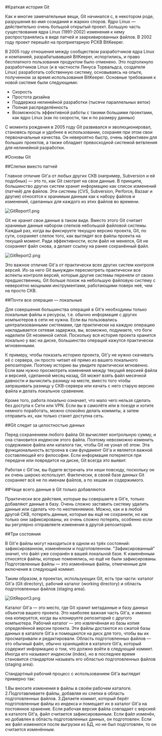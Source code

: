 ﻿#Краткая история Git

Как и многие замечательные вещи, Git начинался с, в некотором роде, 
разрушения во имя созидания и жарких споров. Ядро Linux — действительно 
очень большой открытый проект. Большую часть существования ядра Linux 
(1991-2002) изменения к нему распространялись в виде патчей и 
заархивированных файлов. В 2002 году проект перешёл на проприетарную 
РСКВ BitKeeper.

В 2005 году отношения между сообществом разработчиков ядра Linux и 
компанией, разрабатывавшей BitKeeper, испортились, и право бесплатного 
пользования продуктом было отменено. Это подтолкнуло разработчиков Linux 
(и в частности Линуса Торвальдса, создателя Linux) разработать 
собственную систему, основываясь на опыте, полученном за время 
использования BitKeeper. Основные требования к новой системе были 
следующими:

-	Скорость
-	Простота дизайна
-	Поддержка нелинейной разработки (тысячи параллельных веток)
-	Полная распределённость
-	Возможность эффективной работы с такими большими проектами, как 
ядро Linux (как по скорости, так и по размеру данных)

С момента рождения в 2005 году Git развивался и эволюционировал, 
становясь проще и удобнее в использовании, сохраняя при этом свои 
первоначальные качества. Он невероятно быстр, очень эффективен для 
больших проектов, а также обладает превосходной системой ветвления для 
нелинейной разработки.


#Основы Git

##Слепки вместо патчей

Главное отличие Git'а от любых других СКВ (например, Subversion и ей 
подобных) — это то, как Git смотрит на свои данные. В принципе, 
большинство других систем хранит информацию как список изменений 
(патчей) для файлов. Эти системы (CVS, Subversion, Perforce, Bazaar и 
другие) относятся к хранимым данным как к набору файлов и изменений, 
сделанных для каждого из этих файлов во времени.

![GitReport1.png](/img/GitReport/GitReport1.png "GitReport1.png")


Git не хранит свои данные в таком виде. Вместо этого Git считает 
хранимые данные набором слепков небольшой файловой системы. Каждый раз, 
когда вы фиксируете текущую версию проекта, Git, по сути, сохраняет 
слепок того, как выглядят все файлы проекта на текущий момент. Ради 
эффективности, если файл не менялся, Git не сохраняет файл снова, а 
делает ссылку на ранее сохранённый файл.

![GitReport2.png](/img/GitReport/GitReport2.png "GitReport2.png")


Это важное отличие Git'а от практически всех других систем контроля 
версий. Из-за него Git вынужден пересмотреть практически все аспекты 
контроля версий, которые другие системы переняли от своих 
предшественниц. Git больше похож на небольшую файловую систему с 
невероятно мощными инструментами, работающими поверх неё, чем на просто 
СКВ.

##Почти все операции — локальные

Для совершения большинства операций в Git'е необходимы только локальные 
файлы и ресурсы, т.е. обычно информация с других компьютеров в сети не 
нужна. Если вы пользовались централизованными системами, где практически 
на каждую операцию накладывается сетевая задержка, вы, возможно, 
подумаете, что боги наделили Git неземной силой. Поскольку вся история 
проекта хранится локально у вас на диске, большинство операций кажутся 
практически мгновенными.

К примеру, чтобы показать историю проекта, Git'у не нужно скачивать её с 
сервера, он просто читает её прямо из вашего локального репозитория. 
Поэтому историю вы увидите практически мгновенно. Если вам нужно 
просмотреть изменения между текущей версией файла и версией, сделанной 
месяц назад, Git может взять файл месячной давности и вычислить разницу 
на месте, вместо того чтобы запрашивать разницу у СКВ-сервера или качать 
с него старую версию файла и делать локальное сравнение.

Кроме того, работа локально означает, что мало чего нельзя сделать без 
доступа к Сети или VPN. Если вы в самолёте или в поезде и хотите немного 
поработать, можно спокойно делать коммиты, а затем отправить их, как 
только станет доступна сеть.

##Git следит за целостностью данных

Перед сохранением любого файла Git вычисляет контрольную сумму, и она 
становится индексом этого файла. Поэтому невозможно изменить содержимое 
файла или каталога так, чтобы Git не узнал об этом. Эта функциональность 
встроена в сам фундамент Git'а и является важной составляющей его 
философии. Если информация потеряется при передаче или повредится на 
диске, Git всегда это выявит.

Работая с Git'ом, вы будете встречать эти хеши повсюду, поскольку он их 
очень широко использует. Фактически, в своей базе данных Git сохраняет 
всё не по именам файлов, а по хешам их содержимого.

##Чаще всего данные в Git только добавляются

Практически все действия, которые вы совершаете в Git'е, только 
добавляют данные в базу. Очень сложно заставить систему удалить данные 
или сделать что-то неотменяемое. Можно, как и в любой другой СКВ, 
потерять данные, которые вы ещё не сохранили, но как только они 
зафиксированы, их очень сложно потерять, особенно если вы регулярно 
отправляете изменения в другой репозиторий.

##Три состояния

В Git'е файлы могут находиться в одном из трёх состояний: 
зафиксированном, изменённом и подготовленном. "Зафиксированный" значит, 
что файл уже сохранён в вашей локальной базе. К изменённым относятся 
файлы, которые поменялись, но ещё не были зафиксированы. Подготовленные 
файлы — это изменённые файлы, отмеченные для включения в следующий 
коммит.

Таким образом, в проектах, использующих Git, есть три части: каталог 
Git'а (Git directory), рабочий каталог (working directory) и область 
подготовленных файлов (staging area).

![GitReport3.png](/img/GitReport/GitReport3.png "GitReport3.png")


Каталог Git'а — это место, где Git хранит метаданные и базу данных 
объектов вашего проекта. Это наиболее важная часть Git'а, и именно она 
копируется, когда вы клонируете репозиторий с другого компьютера.
Рабочий каталог — это извлечённая из базы копия определённой версии 
проекта. Эти файлы достаются из сжатой базы данных в каталоге Git'а и 
помещаются на диск для того, чтобы вы их просматривали и редактировали.
Область подготовленных файлов — это обычный файл, обычно хранящийся в 
каталоге Git'а, который содержит информацию о том, что должно войти в 
следующий коммит. Иногда его называют индексом (index), но в последнее 
время становится стандартом называть его областью подготовленных файлов 
(staging area).

Стандартный рабочий процесс с использованием Git'а выглядит примерно 
так:

1.Вы вносите изменения в файлы в своём рабочем каталоге.
2.Подготавливаете файлы, добавляя их слепки в область 
подготовленных файлов.
3.Делаете коммит, который берёт подготовленные файлы из индекса и 
помещает их в каталог Git'а на постоянное хранение.
Если рабочая версия файла совпадает с версией в каталоге Git'а, файл 
считается зафиксированным. Если файл изменён, но добавлен в область 
подготовленных данных, он подготовлен. Если же файл изменился после 
выгрузки из БД, но не был подготовлен, то он считается изменённым. 


